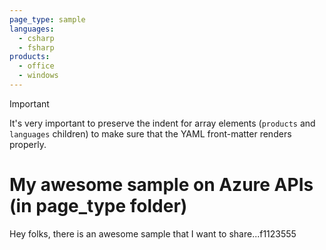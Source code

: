 ```yaml
---
page_type: sample
languages:
  - csharp
  - fsharp
products:
  - office
  - windows
---
```


>[!IMPORTANT]
>It's very important to preserve the indent for array elements (`products` and `languages` children) to make sure that the YAML front-matter renders properly.

# My awesome sample on Azure APIs (in page_type folder)

Hey folks, there is an awesome sample that I want to share...f1123555
